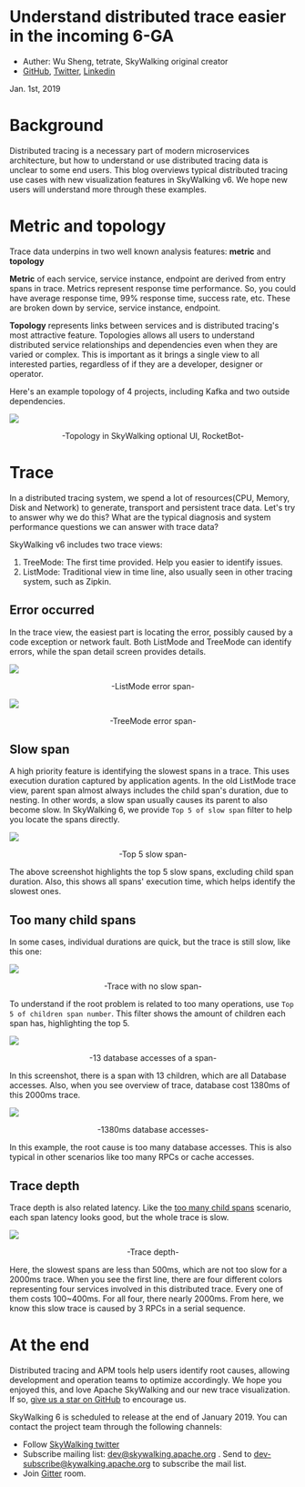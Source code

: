 # Understand distributed trace easier in the incoming 6-GA

- Auther: Wu Sheng, tetrate, SkyWalking original creator
- [GitHub](https://github.com/wu-sheng), [Twitter](https://twitter.com/wusheng1108), [Linkedin](https://www.linkedin.com/in/wusheng1108)

Jan. 1st, 2019

# Background
Distributed tracing is a necessary part of modern microservices architecture, but how to understand or use distributed tracing data is unclear to some end users. This blog overviews typical distributed tracing use cases with new visualization features in SkyWalking v6. We hope new users will understand more through these examples.

# Metric and topology
Trace data underpins in two well known analysis features: **metric** and **topology**

**Metric** of each service, service instance, endpoint are derived from entry spans in trace. Metrics represent response time performance. So, you could have average response time, 99% response time, success rate, etc. These are broken down by service, service instance, endpoint.

**Topology** represents links between services and is distributed tracing's most attractive feature. Topologies allows all users to understand distributed service relationships and dependencies even when they are varied or complex. This is important as it brings a single view to all interested parties, regardless of if they are a developer, designer or operator.

Here's an example topology of 4 projects, including Kafka and two outside dependencies.

![](../.vuepress/public/static/blog/2018-01-01-understand-trace/demo-spring.png)
<p align="center">-Topology in SkyWalking optional UI, RocketBot-</p>

# Trace
In a distributed tracing system, we spend a lot of resources(CPU, Memory, Disk and Network) to generate, transport and persistent trace data. Let's try to answer why we do this? What are the typical diagnosis and system performance questions we can answer with trace data?

SkyWalking v6 includes two trace views:
1. TreeMode: The first time provided. Help you easier to identify issues.
1. ListMode: Traditional view in time line, also usually seen in other tracing system, such as Zipkin.

## Error occurred
In the trace view, the easiest part is locating the error, possibly caused by a code exception or network fault. Both ListMode and TreeMode can identify errors, while the span detail screen provides details.

![](../.vuepress/public/static/blog/2018-01-01-understand-trace/span-error.png)
<p align="center">-ListMode error span-</p>

![](../.vuepress/public/static/blog/2018-01-01-understand-trace/span-error-2.png)
<p align="center">-TreeMode error span-</p>

## Slow span
A high priority feature is identifying the slowest spans in a trace. This uses execution duration captured by application agents. In the old ListMode trace view, parent span almost always includes the child span's duration, due to nesting. In other words, a slow span usually causes its parent to also become slow. In SkyWalking 6, we provide `Top 5 of slow span` filter to help you locate the spans directly.

![](../.vuepress/public/static/blog/2018-01-01-understand-trace/top5-span.png)
<p align="center">-Top 5 slow span-</p>

The above screenshot highlights the top 5 slow spans, excluding child span duration. Also, this shows all spans' execution time, which helps identify the slowest ones.

## Too many child spans
In some cases, individual durations are quick, but the trace is still slow, like this one:

![](../.vuepress/public/static/blog/2018-01-01-understand-trace/top5-not-clear.png)
<p align="center">-Trace with no slow span-</p>

To understand if the root problem is related to too many operations, use `Top 5 of children span number`. This filter shows the amount of children each span has, highlighting the top 5.

![](../.vuepress/public/static/blog/2018-01-01-understand-trace/too-many-child.png)
<p align="center">-13 database accesses of a span-</p>

In this screenshot, there is a span with 13 children, which are all Database accesses. Also, when you see overview of trace, database cost 1380ms of this 2000ms trace.

![](../.vuepress/public/static/blog/2018-01-01-understand-trace/database-long-duration.png)
<p align="center">-1380ms database accesses-</p>

In this example, the root cause is too many database accesses. This is also typical in other scenarios like too many RPCs or cache accesses.

## Trace depth
Trace depth is also related latency. Like the [too many child spans](#too-many-child-spans) scenario, each span latency looks good, but the whole trace is slow.

![](../.vuepress/public/static/blog/2018-01-01-understand-trace/deep-trace-1.png)
<p align="center">-Trace depth-</p>

Here, the slowest spans are less than 500ms, which are not too slow for a 2000ms trace. When you see the first line, there are four different colors representing four services involved in this distributed trace. Every one of them costs 100~400ms. For all four, there nearly 2000ms. From here, we know this slow trace is caused by 3 RPCs in a serial sequence.

# At the end
Distributed tracing and APM tools help users identify root causes, allowing development and operation teams to optimize accordingly. We hope you enjoyed this, and love Apache SkyWalking and our new trace visualization. If so, [give us a star on GitHub](https://github.com/apache/incubator-skywalking) to encourage us.

SkyWalking 6 is scheduled to release at the end of January 2019. You can contact the project team through the following channels:
- Follow [SkyWalking twitter](https://twitter.com/ASFSkyWalking)
- Subscribe mailing list: dev@skywalking.apache.org . Send to dev-subscribe@kywalking.apache.org to subscribe the mail list.
- Join [Gitter](https://gitter.im/OpenSkywalking/Lobby) room.
